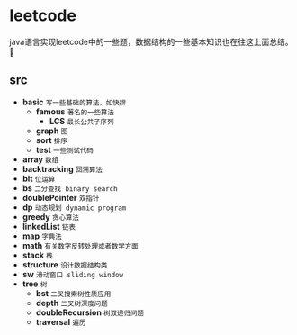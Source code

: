 # leetcode
java语言实现leetcode中的一些题，数据结构的一些基本知识也在往这上面总结。:turtle:
## src
- **basic**                     `写一些基础的算法，如快排`
   - **famous**                   `著名的一些算法`
      - **LCS**                      `最长公共子序列`
   - **graph**                   `图`
   - **sort**                   `排序`
   - **test**                   `一些测试代码`
- **array**                        `数组`   
- **backtracking**                        `回溯算法`   
- **bit**                        `位运算`   
- **bs**                        `二分查找 binary search`
- **doublePointer**             `双指针`
- **dp**                        `动态规划 dynamic program`
- **greedy**                    `贪心算法`
- **linkedList**               `链表`
- **map**                      `字典法`
- **math**                      `有关数字反转处理或者数学方面`
- **stack**                     `栈`
- **structure**                     `设计数据结构类`
- **sw**                        `滑动窗口 sliding window`
- **tree**                     `树`
   - **bst**                     `二叉搜索树性质应用`
   - **depth**                   `二叉树深度问题`
   - **doubleRecursion**         `树双递归问题`
   - **traversal**         `遍历`